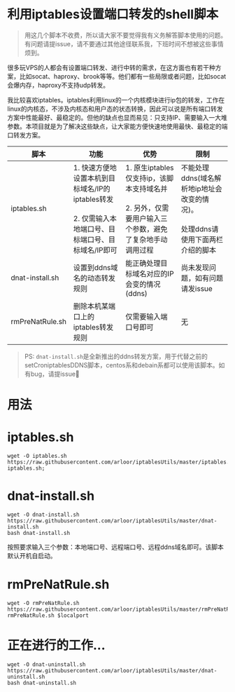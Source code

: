# 利用iptables设置端口转发的shell脚本

> 用这几个脚本不收费，所以请大家不要觉得我有义务解答脚本使用的问题。有问题请提issue，请不要通过其他途径联系我，下班时间不想被这些事情烦到。

很多玩VPS的人都会有设置端口转发、进行中转的需求，在这方面也有若干种方案，比如socat、haproxy、brook等等。他们都有一些局限或者问题，比如socat会爆内存，haproxy不支持udp转发。

我比较喜欢iptables。iptables利用linux的一个内核模块进行ip包的转发，工作在linux的内核态，不涉及内核态和用户态的状态转换，因此可以说是所有端口转发方案中性能最好、最稳定的。但他的缺点也显而易见：只支持IP、需要输入一大堆参数。本项目就是为了解决这些缺点，让大家能方便快速地使用最快、最稳定的端口转发方案。

|脚本|功能|优势|限制|
|---   |--|--|---|
|iptables.sh|1. 快速方便地设置本机到目标域名/IP的iptables转发<br><br>2. 仅需输入本地端口号、目标端口号、目标域名/IP即可|1. 原生iptables仅支持ip，该脚本支持域名并<br><br>2. 另外，仅需要用户输入三个参数，避免了复杂地手动调用过程|不能处理ddns(域名解析地ip地址会改变的情况)。<br><br>处理ddns请使用下面两栏介绍的脚本|
|dnat-install.sh|设置到ddns域名的动态转发规则|能正确处理目标域名对应的IP会变的情况(ddns)|尚未发现问题，如有问题请发issue|
|rmPreNatRule.sh|删除本机某端口上的iptables转发规则|仅需要输入端口号即可|无|

> PS: `dnat-install.sh`是全新推出的ddns转发方案，用于代替之前的setCroniptablesDDNS脚本，centos系和debain系都可以使用该脚本。如有bug，请提issue👏

# 用法

# iptables.sh

```shell
wget -O iptables.sh https://raw.githubusercontent.com/arloor/iptablesUtils/master/iptables.sh;bash iptables.sh;
```

# dnat-install.sh
```
wget -O dnat-install.sh https://raw.githubusercontent.com/arloor/iptablesUtils/master/dnat-install.sh
bash dnat-install.sh
```

按照要求输入三个参数：本地端口号、远程端口号、远程ddns域名即可。该脚本默认开机自启动。



# rmPreNatRule.sh

```shell
wget -O rmPreNatRule.sh https://raw.githubusercontent.com/arloor/iptablesUtils/master/rmPreNatRule.sh;bash rmPreNatRule.sh $localport
```


# 正在进行的工作...

```
wget -O dnat-uninstall.sh https://raw.githubusercontent.com/arloor/iptablesUtils/master/dnat-uninstall.sh
bash dnat-uninstall.sh
```